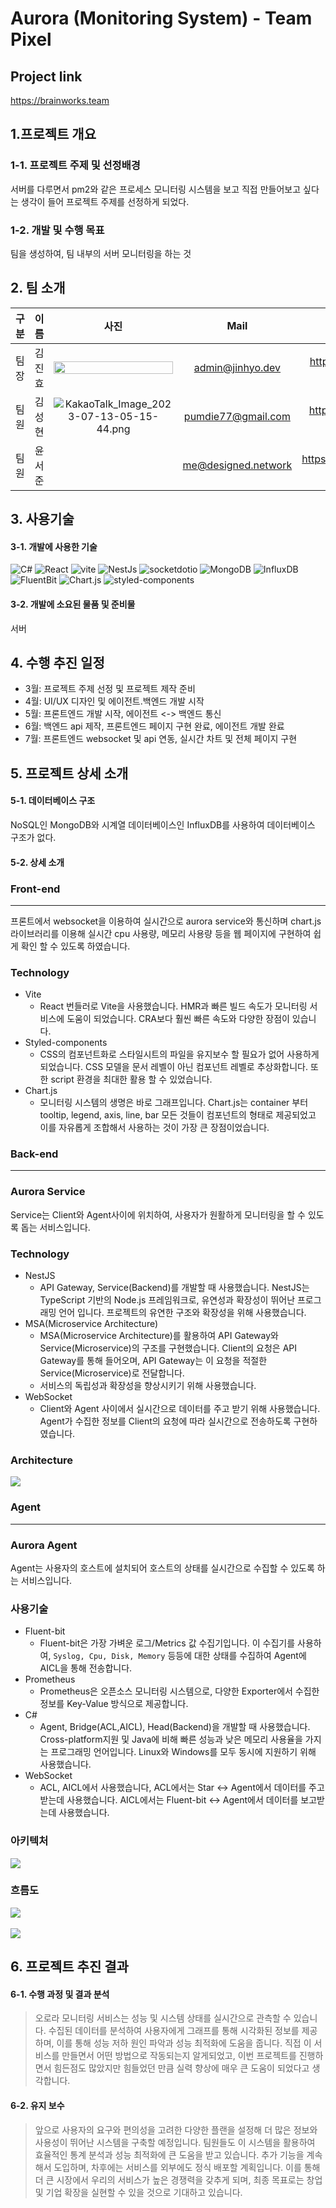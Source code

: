 # Aurora (Monitoring System) - Team Pixel

## Project link

https://brainworks.team

## 1.프로젝트 개요

### 1-1. 프로젝트 주제 및 선정배경

서버를 다루면서 pm2와 같은 프로세스 모니터링 시스템을 보고 직접 만들어보고 싶다는 생각이 들어 프로젝트 주제를 선정하게 되었다.

### 1-2. 개발 및 수행 목표

팀을 생성하여, 팀 내부의 서버 모니터링을 하는 것 

## 2. 팀 소개

|  구분  | 이름  |                                                                      사진                                                                      |         Mail          |              Github              |   role    |
|:----:|:---:|:--------------------------------------------------------------------------------------------------------------------------------------------:|:---------------------:|:--------------------------------:|:---------:|
|  팀장  | 김진효 | <img src="https://user-images.githubusercontent.com/86733620/175867409-88daa0dd-5022-42ce-b322-2b215ce2a08e.jpg" width="100%" height="100%"/> |   admin@jinhyo.dev    |  https://github.com/jinhyo-dev   | Front-end |
|  팀원  | 김성현 | ![KakaoTalk_Image_2023-07-13-05-15-44.png](..%2F..%2F..%2FDownloads%2FKakaoTalk_Image_2023-07-13-05-15-44.png)   |  pumdie77@gmail.com   | https://github.com/HYUN-8265 | Back-end  |
|  팀원  | 윤서준 |   |  me@designed.network  |  https://github.com/designed-re   |   Agent   |

## 3. 사용기술

#### 3-1. 개발에 사용한 기술
![C#](https://img.shields.io/badge/Csharp-239120?style=round-square&logo=Csharp&logoColor=white)
![React](https://img.shields.io/badge/React-61DAFB?style=round-square&logo=React&logoColor=white)
![vite](https://img.shields.io/badge/vite-646CFF?style=round-square&logo=vite&logoColor=white)
![NestJs](https://img.shields.io/badge/Nest.js-E0234E?style=round-square&logo=nestjs&logoColor=white)
![socketdotio](https://img.shields.io/badge/socket.io-010101?style=round-square&logo=socketdotio&logoColor=white)
![MongoDB](https://img.shields.io/badge/MongoDB-47A248?style=round-square&logo=MongoDB&logoColor=white)
![InfluxDB](https://img.shields.io/badge/InfluxDB-22ADF6?style=round-square&logo=InfluxDB&logoColor=white)
![FluentBit](https://img.shields.io/badge/FluentBit-49BDA5?style=round-square&logo=FluentBit&logoColor=white)
![Chart.js](https://img.shields.io/badge/Chart.js-FF6384?style=round-square&logo=Chart.js&logoColor=white)
![styled-components](https://img.shields.io/badge/styled--components-DB7093?style=round-square&logo=styled-components&logoColor=white)


#### 3-2. 개발에 소요된 물품 및 준비물
서버

## 4. 수행 추진 일정

* 3월: 프로젝트 주제 선정 및 프로젝트 제작 준비
* 4월: UI/UX 디자인 및 에이전트.백엔드 개발 시작
* 5월: 프론트엔드 개발 시작, 에이전트 <-> 백엔드 통신
* 6월: 백엔드 api 제작, 프론트엔드 페이지 구현 완료, 에이전트 개발 완료
* 7월: 프론트엔드 websocket 및 api 연동, 실시간 차트 및 전체 페이지 구현

## 5. 프로젝트 상세 소개


#### 5-1. 데이터베이스 구조

NoSQL인 MongoDB와 시계열 데이터베이스인 InfluxDB를 사용하여 데이터베이스 구조가 없다.

#### 5-2. 상세 소개
### Front-end

----

프론트에서 websocket을 이용하여 실시간으로 aurora service와 통신하며 chart.js 라이브러리를 이용해 실시간 cpu 사용량, 메모리 사용량 등을 웹 페이지에 구현하여 쉽게 확인 할 수 있도록 하였습니다.

### Technology
* Vite
  * React 번들러로 Vite을 사용했습니다. HMR과 빠른 빌드 속도가 모니터링 서비스에 도움이 되었습니다. CRA보다 훨씬 빠른 속도와 다양한 장점이 있습니다.
* Styled-components
  * CSS의 컴포넌트화로 스타일시트의 파일을 유지보수 할 필요가 없어 사용하게 되었습니다. CSS 모델을 문서 레벨이 아닌 컴포넌트 레벨로 추상화합니다. 또한 script 환경을 최대한 활용 할 수 있었습니다.
* Chart.js
  * 모니터링 시스템의 생명은 바로 그래프입니다. Chart.js는 container 부터 tooltip, legend, axis, line, bar 모든 것들이 컴포넌트의 형태로 제공되었고 이를 자유롭게 조합해서 사용하는 것이 가장 큰 장점이었습니다. 


### Back-end

-----
### Aurora Service
Service는 Client와 Agent사이에 위치하여, 사용자가 원활하게 모니터링을 할 수 있도록 돕는 서비스입니다.

### Technology
* NestJS
  * API Gateway, Service(Backend)를 개발할 때 사용했습니다. NestJS는 TypeScript 기반의 Node.js 프레임워크로, 유연성과 확장성이 뛰어난 프로그래밍 언어 입니다. 프로젝트의 유연한 구조와 확장성을 위해 사용했습니다.
* MSA(Microservice Architecture)
  * MSA(Microservice Architecture)를 활용하여 API Gateway와 Service(Microservice)의 구조를 구현했습니다. Client의 요청은 API Gateway를 통해 들어오며, API Gateway는 이 요청을 적절한 Service(Microservice)로 전달합니다.
  * 서비스의 독립성과 확장성을 향상시키기 위해 사용했습니다.
* WebSocket
  * Client와 Agent 사이에서 실시간으로 데이터를 주고 받기 위해 사용했습니다. Agent가 수집한 정보를 Client의 요청에 따라 실시간으로 전송하도록 구현하였습니다.

### Architecture

<img src="https://github-production-user-asset-6210df.s3.amazonaws.com/84500352/253055366-bf156535-59d5-4b9b-bf0e-471a4e85968a.png?X-Amz-Algorithm=AWS4-HMAC-SHA256&X-Amz-Credential=AKIAIWNJYAX4CSVEH53A%2F20230712%2Fus-east-1%2Fs3%2Faws4_request&X-Amz-Date=20230712T204938Z&X-Amz-Expires=300&X-Amz-Signature=2cbded441c2f895e6f3990d16c29f98bbeef16ad4630a35d4ba2700635925203&X-Amz-SignedHeaders=host&actor_id=86733620&key_id=0&repo_id=639796611">

### Agent

----

### Aurora Agent
Agent는 사용자의 호스트에 설치되어 호스트의 상태를 실시간으로 수집할 수 있도록 하는 서비스입니다.

### 사용기술
* Fluent-bit
  * Fluent-bit은 가장 가벼운 로그/Metrics 값 수집기입니다. 이 수집기를 사용하여, `Syslog, Cpu, Disk, Memory` 등등에 대한 상태를 수집하여 Agent에 AICL을 통해 전송합니다.
* Prometheus
  * Prometheus은 오픈소스 모니터링 시스템으로, 다양한 Exporter에서 수집한 정보를 Key-Value 방식으로 제공합니다.
* C#
  * Agent, Bridge(ACL,AICL), Head(Backend)을 개발할 때 사용했습니다. Cross-platform지원 및 Java에 비해 빠른 성능과 낮은 메모리 사용율을 가지는 프로그래밍 언어입니다. Linux와 Windows를 모두 동시에 지원하기 위해 사용했습니다.
* WebSocket
  * ACL, AICL에서 사용했습니다, ACL에서는 Star <-> Agent에서 데이터를 주고받는데 사용했습니다. AICL에서는 Fluent-bit <-> Agent에서 데이터를 보고받는데 사용했습니다.

### 아키텍처
<img src="https://private-user-images.githubusercontent.com/33867923/252694739-a21071e2-8973-45c7-9d1e-912717853add.png?jwt=eyJhbGciOiJIUzI1NiIsInR5cCI6IkpXVCJ9.eyJrZXkiOiJrZXkxIiwiZXhwIjoxNjg5MTk1MzIyLCJuYmYiOjE2ODkxOTUwMjIsInBhdGgiOiIvMzM4Njc5MjMvMjUyNjk0NzM5LWEyMTA3MWUyLTg5NzMtNDVjNy05ZDFlLTkxMjcxNzg1M2FkZC5wbmc_WC1BbXotQWxnb3JpdGhtPUFXUzQtSE1BQy1TSEEyNTYmWC1BbXotQ3JlZGVudGlhbD1BS0lBSVdOSllBWDRDU1ZFSDUzQSUyRjIwMjMwNzEyJTJGdXMtZWFzdC0xJTJGczMlMkZhd3M0X3JlcXVlc3QmWC1BbXotRGF0ZT0yMDIzMDcxMlQyMDUwMjJaJlgtQW16LUV4cGlyZXM9MzAwJlgtQW16LVNpZ25hdHVyZT03YjMxY2I1NGZkOTk2MWNiMDE1ZTkyMTBmN2ExMWU5YTgxNDM1MGI2ZjBiNzkzYzRiOTY5ZGNhZTdkMzVkMTFhJlgtQW16LVNpZ25lZEhlYWRlcnM9aG9zdCZhY3Rvcl9pZD0wJmtleV9pZD0wJnJlcG9faWQ9MCJ9.uK6N9aMTLYszrJ-_h7xa6FA3tEndvKie0UPOCCXB4Wo">

### 흐름도
<img src="https://private-user-images.githubusercontent.com/33867923/252724984-41f3a1a9-2a49-45a8-9bcd-d3eda8246ca8.png?jwt=eyJhbGciOiJIUzI1NiIsInR5cCI6IkpXVCJ9.eyJrZXkiOiJrZXkxIiwiZXhwIjoxNjg5MTk1MzIyLCJuYmYiOjE2ODkxOTUwMjIsInBhdGgiOiIvMzM4Njc5MjMvMjUyNzI0OTg0LTQxZjNhMWE5LTJhNDktNDVhOC05YmNkLWQzZWRhODI0NmNhOC5wbmc_WC1BbXotQWxnb3JpdGhtPUFXUzQtSE1BQy1TSEEyNTYmWC1BbXotQ3JlZGVudGlhbD1BS0lBSVdOSllBWDRDU1ZFSDUzQSUyRjIwMjMwNzEyJTJGdXMtZWFzdC0xJTJGczMlMkZhd3M0X3JlcXVlc3QmWC1BbXotRGF0ZT0yMDIzMDcxMlQyMDUwMjJaJlgtQW16LUV4cGlyZXM9MzAwJlgtQW16LVNpZ25hdHVyZT0yYWUxZjcyNzlmZThhOGU5YmI2MGI1OWFlODFjZmUxYTAwZTVmZGQ2ODQ2ZTY2MTBmMzc1ZGIyZGVhMDIyZDM3JlgtQW16LVNpZ25lZEhlYWRlcnM9aG9zdCZhY3Rvcl9pZD0wJmtleV9pZD0wJnJlcG9faWQ9MCJ9.VHN0DfRILwrWlkBE1gXeako9j7MIGsGqp1JOhUP1I6Y">
<br/><br/>
<img src="https://private-user-images.githubusercontent.com/33867923/252827779-9a3c2ea5-c635-455e-adc3-e41cffede6b6.png?jwt=eyJhbGciOiJIUzI1NiIsInR5cCI6IkpXVCJ9.eyJrZXkiOiJrZXkxIiwiZXhwIjoxNjg5MTk1MzIyLCJuYmYiOjE2ODkxOTUwMjIsInBhdGgiOiIvMzM4Njc5MjMvMjUyODI3Nzc5LTlhM2MyZWE1LWM2MzUtNDU1ZS1hZGMzLWU0MWNmZmVkZTZiNi5wbmc_WC1BbXotQWxnb3JpdGhtPUFXUzQtSE1BQy1TSEEyNTYmWC1BbXotQ3JlZGVudGlhbD1BS0lBSVdOSllBWDRDU1ZFSDUzQSUyRjIwMjMwNzEyJTJGdXMtZWFzdC0xJTJGczMlMkZhd3M0X3JlcXVlc3QmWC1BbXotRGF0ZT0yMDIzMDcxMlQyMDUwMjJaJlgtQW16LUV4cGlyZXM9MzAwJlgtQW16LVNpZ25hdHVyZT1lN2E2ZTMyNjhmMzliZjM3Njg5ZTc1NjAxMTg4MDk2MjFlZjZhN2Q0ZGFjNDhiNDc3MDc2MDI1ZTI0YTBmOGY4JlgtQW16LVNpZ25lZEhlYWRlcnM9aG9zdCZhY3Rvcl9pZD0wJmtleV9pZD0wJnJlcG9faWQ9MCJ9.Z9Hr7ulWELUzhRwyFxaUKnOFqzywS_wQ90P32k9QmoU">


## 6. 프로젝트 추진 결과

#### 6-1. 수행 과정 및 결과 분석

> 오로라 모니터링 서비스는 성능 및 시스템 상태를 실시간으로 관측할 수 있습니다. 수집된 데이터를 분석하여 사용자에게 그래프를 통해 시각화된 정보를 제공하며, 이를 통해 성능 저하 원인 파악과 성능 최적화에 도움을 줍니다. 직접 이 서비스를 만들면서 어떤 방법으로 작동되는지 알게되었고, 이번 프로젝트를 진행하면서 힘든점도 많았지만 힘들었던 만큼 실력 향상에 매우 큰 도움이 되었다고 생각합니다. 

#### 6-2. 유지 보수

> 앞으로 사용자의 요구와 편의성을 고려한 다양한 플랜을 설정해 더 많은 정보와 사용성이 뛰어난 시스템을 구축할 예정입니다. 팀원들도 이 시스템을 활용하여 효율적인 통계 분석과 성능 최적화에 큰 도움을 받고 있습니다. 추가 기능을 계속해서 도입하며, 차후에는 서비스를 외부에도 정식 배포할 계획입니다. 이를 통해 더 큰 시장에서 우리의 서비스가 높은 경쟁력을 갖추게 되며, 최종 목표로는 창업 및 기업 확장을 실현할 수 있을 것으로 기대하고 있습니다. 
